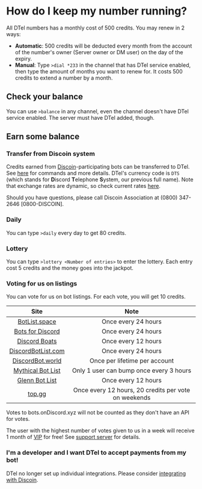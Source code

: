 # How do I keep my number running?
All DTel numbers has a monthly cost of 500 credits. You may renew in 2 ways:

* **Automatic**: 500 credits will be deducted every month from the account of the number's owner (Server owner or DM user) on the day of the expiry.
* **Manual**: Type `>dial *233` in the channel that has DTel service enabled, then type the amount of months you want to renew for. It costs 500 credits to extend a number by a month.

## Check your balance
You can use `>balance` in any channel, even the channel doesn't have DTel service enabled. The server must have DTel added, though.

## Earn some balance
### Transfer from Discoin system
Credits earned from [Discoin](https://discoin.gitbook.io)-participating bots can be transferred to DTel. See [here](https://discoin.gitbook.io/docs/users-guide) for commands and more details. DTel's currency code is `DTS` (which stands for **D**iscord **T**elephone **S**ystem, our previous full name). Note that exchange rates are dynamic, so check current rates [here](https://dash.discoin.zws.im/#/currencies).

Should you have questions, please call Discoin Association at (0800) 347-2646 [0800-DISCOIN].

### Daily
You can type `>daily` every day to get 80 credits.

### Lottery
You can type `>lottery <Number of entries>` to enter the lottery. Each entry cost 5 credits and the money goes into the jackpot.

### Voting for us on listings
You can vote for us on bot listings. For each vote, you will get 10 credits.

| Site | Note |
| :--: | :--: |
| [BotList.space](https://botlist.space/bot/377609965554237453) | Once every 24 hours |
| [Bots for Discord](https://botsfordiscord.com/bots/377609965554237453/vote) | Once every 24 hours |
| [Discord Boats](https://discord.boats/bot/377609965554237453/vote) | Once every 12 hours |
| [DiscordBotList.com](https://discordbotlist.com/bots/377609965554237453/upvote) | Once every 24 hours |
| [DiscordBot.world](https://discordbot.world/bot/377609965554237453) | Once per lifetime per account |
| [Mythical Bot List](https://mythicalbots.xyz/bot/377609965554237453) | Only 1 user can bump once every 3 hours |
| [Glenn Bot List](https://glennbotlist.xyz/bot/377609965554237453/vote) | Once every 12 hours |
| [top.gg](https://top.gg/bot/377609965554237453/vote) | Once every 12 hours, 20 credits per vote on weekends |

Votes to bots.onDiscord.xyz will not be counted as they don't have an API for votes.

The user with the highest number of votes given to us in a week will receive 1 month of [VIP](./VIP%20Number/) for free! See [support server](https://discord.gg/RN7pxrB) for details.

### I'm a developer and I want DTel to accept payments from my bot!
DTel no longer set up individual integrations. Please consider [integrating with Discoin](http://discoin.gitbook.io/).
